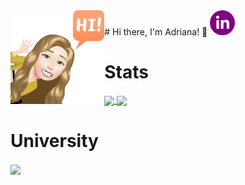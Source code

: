 <a>
     <img src = "Logo/avatar.png" width = "auto" height="150px" align = "left"/> # Hi there, I'm Adriana!  👋
</a>
  
<a href = "https://www.linkedin.com/in/adriana-giol-4a4b3b154/">
  <img src = "Logo/linkedin2.png" width = "auto" height="40px"/>
</a>


# Stats
<a href = "https://github.com/Adriana-Giol?tab=repositories">
  <img src = "https://github-readme-stats.vercel.app/api?username=Adriana-Giol&count_private=true&show_icons=true&theme=jolly&include_all_commits=true" align = "center"/>
</a>
                    
<a href = "https://github.com/Adriana-Giol?tab=repositories">
  <img src = "https://github-readme-stats.vercel.app/api/top-langs/?username=Adriana-Giol&langs_count=5&theme=jolly&layout=default&card_width=250" align = "center"/>
</a>

# University
<a href = "https://github.com/Adriana-Giol/CTS_1088_laborator">
  <img src = "https://github-readme-stats.vercel.app/api/pin/?username=Adriana-Giol&repo=CTS_1088_laborator&theme=jolly&hide_border" align = "center"/>
</a>



<!--
**Adriana-Giol/Adriana-Giol** is a ✨ _special_ ✨ repository because its `README.md` (this file) appears on your GitHub profile.

<!-- https://github.com/anuraghazra/github-readme-stats/blob/master/themes/README.md -- Theme Statistici github
https://github.com/anuraghazra/github-readme-stats#customization
-->
